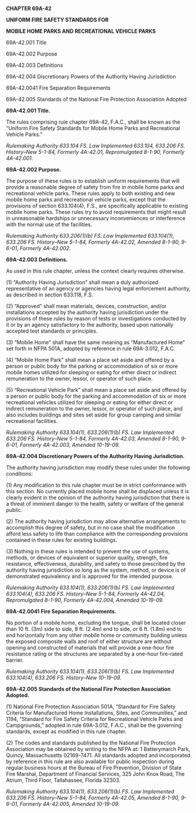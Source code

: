 ﻿**CHAPTER 69A-42**

**UNIFORM FIRE SAFETY STANDARDS FOR**

**MOBILE HOME PARKS AND RECREATIONAL VEHICLE PARKS**

69A-42.001 	Title

69A-42.002 	Purpose

69A-42.003 	Definitions

69A-42.004 	Discretionary Powers of the Authority Having Jurisdiction

69A-42.0041 	Fire Separation Requirements

69A-42.005 	Standards of the National Fire Protection Association Adopted

**69A-42.001 Title.**

The rules comprising rule chapter 69A-42, F.A.C., shall be known as the “Uniform Fire Safety Standards for Mobile Home Parks and Recreational Vehicle Parks.”

*Rulemaking Authority 633.104 FS. Law Implemented 633.104, 633.206 FS. History–New 5-1-84, Formerly 4A-42.01, Repromulgated 8-1-90, Formerly 4A-42.001.*

**69A-42.002 Purpose.**

The purpose of these rules is to establish uniform requirements that will provide a reasonable degree of safety from fire in mobile home parks and recreational vehicle parks. These rules apply to both existing and new mobile home parks and recreational vehicle parks, except that the provisions of section 633.104(4), F.S., are specifically applicable to existing mobile home parks. These rules try to avoid requirements that might result in unreasonable hardships or unnecessary inconveniences or interference with the normal use of the facilities.

*Rulemaking Authority 633.206(1)(b) FS. Law Implemented 633.104(1), 633.206 FS. History–New 5-1-84, Formerly 4A-42.02, Amended 8-1-90, 9-6-01, Formerly 4A-42.002.*

**69A-42.003** **Definitions.**

As used in this rule chapter, unless the context clearly requires otherwise.

(1) “Authority Having Jurisdiction” shall mean a duly authorized representative of an agency or agencies having legal enforcement authority, as described in section 633.118, F.S.

(2) “Approved” shall mean materials, devices, construction, and/or installations accepted by the authority having jurisdiction under the provisions of these rules by reason of tests or investigations conducted by it or by an agency satisfactory to the authority, based upon nationally accepted test standards or principles.

(3) “Mobile Home” shall have the same meaning as “Manufactured Home” set forth in NFPA 501A, adopted by reference in rule 69A-3.012, F.A.C.

(4) “Mobile Home Park” shall mean a place set aside and offered by a person or public body for the parking or accommodation of six or more mobile homes utilized for sleeping or eating for either direct or indirect remuneration to the owner, lessor, or operator of such place.

(5) “Recreational Vehicle Park” shall mean a place set aside and offered by a person or public body for the parking and accommodation of six or more recreational vehicles utilized for sleeping or eating for either direct or indirect remuneration to the owner, lessor, or operator of such place, and also includes buildings and sites set aside for group camping and similar recreational facilities.

*Rulemaking Authority 633.104(1), 633.206(1)(b) FS. Law Implemented 633.206 FS. History–New 5-1-84, Formerly 4A-42.03, Amended 8-1-90, 9-6-01, Formerly 4A-42.003, Amended 10-19-09.*

**69A-42.004 Discretionary Powers of the Authority Having Jurisdiction.**

The authority having jurisdiction may modify these rules under the following conditions:

(1) Any modification to this rule chapter must be in strict conformance with this section. No currently placed mobile home shall be displaced unless it is clearly evident in the opinion of the authority having jurisdiction that there is a threat of imminent danger to the health, safety or welfare of the general public.

(2) The authority having jurisdiction may allow alternative arrangements to accomplish this degree of safety, but in no case shall the modification afford less safety to life than compliance with the corresponding provisions contained in these rules for existing buildings.

(3) Nothing in these rules is intended to prevent the use of systems, methods, or devices of equivalent or superior quality, strength, fire resistance, effectiveness, durability, and safety to those prescribed by the authority having jurisdiction so long as the system, method, or device is of demonstrated equivalency and is approved for the intended purpose.

*Rulemaking Authority 633.104(1), 633.206(1)(b) FS. Law Implemented 633.104(4), 633.206 FS. History–New 5-1-84, Formerly 4A-42.04, Repromulgated 8-1-90, Formerly 4A-42.004, Amended 10-19-09.*

**69A-42.0041** **Fire Separation Requirements.**

No portion of a mobile home, excluding the tongue, shall be located closer than 10 ft. (3m) side to side, 8 ft. (2.4m) end to side, or 6 ft. (1.8m) end to end horizontally from any other mobile home or community building unless the exposed composite walls and roof of either structure are without opening and constructed of materials that will provide a one-hour fire resistance rating or the structures are separated by a one-hour fire-rated barrier.

*Rulemaking Authority 633.104(1), 633.206(1)(b) FS. Law Implemented 633.104(4), 633.206 FS. History–New 10-19-09.*

**69A-42.005** **Standards of the National Fire Protection Association Adopted.**

(1) National Fire Protection Association 501A, “Standard for Fire Safety Criteria for Manufactured Home Installations, Sites, and Communities,” and 1194, “Standard for Fire Safety Criteria for Recreational Vehicle Parks and Campgrounds,” adopted in rule 69A-3.012, F.A.C., shall be the governing standards, except as modified in this rule chapter.

(2) The codes and standards published by the National Fire Protection Association may be obtained by writing to the NFPA at: 1 Batterymarch Park, Quincy, Massachusetts 02169-7471. All standards adopted and incorporated by reference in this rule are also available for public inspection during regular business hours at the Bureau of Fire Prevention, Division of State Fire Marshal, Department of Financial Services, 325 John Knox Road, The Atrium, Third Floor, Tallahassee, Florida 32303.

*Rulemaking Authority 633.104(1), 633.206(1)(b) FS. Law Implemented 633.206 FS. History–New 5-1-84, Formerly 4A-42.05, Amended 8-1-90, 9-6-01, Formerly 4A-42.005, Amended 10-19-09.*
